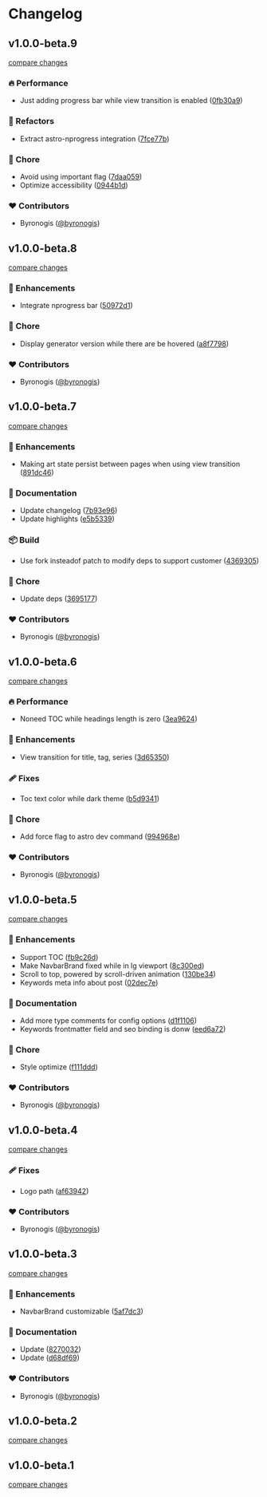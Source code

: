 # Changelog


## v1.0.0-beta.9

[compare changes](https://github.com/byronogis/astro-friday/compare/v1.0.0-beta.8...v1.0.0-beta.9)

### 🔥 Performance

- Just adding progress bar while view transition is enabled ([0fb30a9](https://github.com/byronogis/astro-friday/commit/0fb30a9))

### 💅 Refactors

- Extract astro-nprogress integration ([7fce77b](https://github.com/byronogis/astro-friday/commit/7fce77b))

### 🏡 Chore

- Avoid using important flag ([7daa059](https://github.com/byronogis/astro-friday/commit/7daa059))
- Optimize accessibility ([0944b1d](https://github.com/byronogis/astro-friday/commit/0944b1d))

### ❤️ Contributors

- Byronogis ([@byronogis](https://github.com/byronogis))

## v1.0.0-beta.8

[compare changes](https://github.com/byronogis/astro-friday/compare/v1.0.0-beta.7...v1.0.0-beta.8)

### 🚀 Enhancements

- Integrate nprogress bar ([50972d1](https://github.com/byronogis/astro-friday/commit/50972d1))

### 🏡 Chore

- Display generator version while there are be hovered ([a8f7798](https://github.com/byronogis/astro-friday/commit/a8f7798))

### ❤️ Contributors

- Byronogis ([@byronogis](https://github.com/byronogis))

## v1.0.0-beta.7

[compare changes](https://github.com/byronogis/astro-friday/compare/v1.0.0-beta.6...v1.0.0-beta.7)

### 🚀 Enhancements

- Making art state persist between pages when using view transition ([891dc46](https://github.com/byronogis/astro-friday/commit/891dc46))

### 📖 Documentation

- Update changelog ([7b93e96](https://github.com/byronogis/astro-friday/commit/7b93e96))
- Update highlights ([e5b5339](https://github.com/byronogis/astro-friday/commit/e5b5339))

### 📦 Build

- Use fork insteadof patch to modify deps to support customer ([4369305](https://github.com/byronogis/astro-friday/commit/4369305))

### 🏡 Chore

- Update deps ([3695177](https://github.com/byronogis/astro-friday/commit/3695177))

### ❤️ Contributors

- Byronogis ([@byronogis](https://github.com/byronogis))

## v1.0.0-beta.6

[compare changes](https://github.com/byronogis/astro-friday/compare/v1.0.0-beta.5...v1.0.0-beta.6)

### 🔥 Performance

- Noneed TOC while headings length is zero ([3ea9624](https://github.com/byronogis/astro-friday/commit/3ea9624))

### 🚀 Enhancements

- View transition for title, tag, series ([3d65350](https://github.com/byronogis/astro-friday/commit/3d65350))

### 🩹 Fixes

- Toc text color while dark theme ([b5d9341](https://github.com/byronogis/astro-friday/commit/b5d9341))

### 🏡 Chore

- Add force flag to astro dev command ([994968e](https://github.com/byronogis/astro-friday/commit/994968e))

### ❤️ Contributors

- Byronogis ([@byronogis](https://github.com/byronogis))

## v1.0.0-beta.5

[compare changes](https://github.com/byronogis/astro-friday/compare/v1.0.0-beta.4...v1.0.0-beta.5)

### 🚀 Enhancements

- Support TOC ([fb9c26d](https://github.com/byronogis/astro-friday/commit/fb9c26d))
- Make NavbarBrand fixed while in lg viewport ([8c300ed](https://github.com/byronogis/astro-friday/commit/8c300ed))
- Scroll to top, powered by scroll-driven animation ([130be34](https://github.com/byronogis/astro-friday/commit/130be34))
- Keywords meta info about post ([02dec7e](https://github.com/byronogis/astro-friday/commit/02dec7e))

### 📖 Documentation

- Add more type comments for config options ([d1f1106](https://github.com/byronogis/astro-friday/commit/d1f1106))
- Keywords frontmatter field and seo binding is donw ([eed6a72](https://github.com/byronogis/astro-friday/commit/eed6a72))

### 🏡 Chore

- Style optimize ([f111ddd](https://github.com/byronogis/astro-friday/commit/f111ddd))

### ❤️ Contributors

- Byronogis ([@byronogis](https://github.com/byronogis))

## v1.0.0-beta.4

[compare changes](https://github.com/byronogis/astro-friday/compare/v1.0.0-beta.3...v1.0.0-beta.4)

### 🩹 Fixes

- Logo path ([af63942](https://github.com/byronogis/astro-friday/commit/af63942))

### ❤️ Contributors

- Byronogis ([@byronogis](https://github.com/byronogis))

## v1.0.0-beta.3

[compare changes](https://github.com/byronogis/astro-friday/compare/v1.0.0-beta.2...v1.0.0-beta.3)

### 🚀 Enhancements

- NavbarBrand customizable ([5af7dc3](https://github.com/byronogis/astro-friday/commit/5af7dc3))

### 📖 Documentation

- Update ([8270032](https://github.com/byronogis/astro-friday/commit/8270032))
- Update ([d68df69](https://github.com/byronogis/astro-friday/commit/d68df69))

### ❤️ Contributors

- Byronogis ([@byronogis](https://github.com/byronogis))

## v1.0.0-beta.2

[compare changes](https://github.com/byronogis/astro-friday/compare/v1.0.0-beta.1...v1.0.0-beta.2)

## v1.0.0-beta.1

[compare changes](https://github.com/byronogis/astro-friday/compare/v1.0.0-beta.0...v1.0.0-beta.1)

